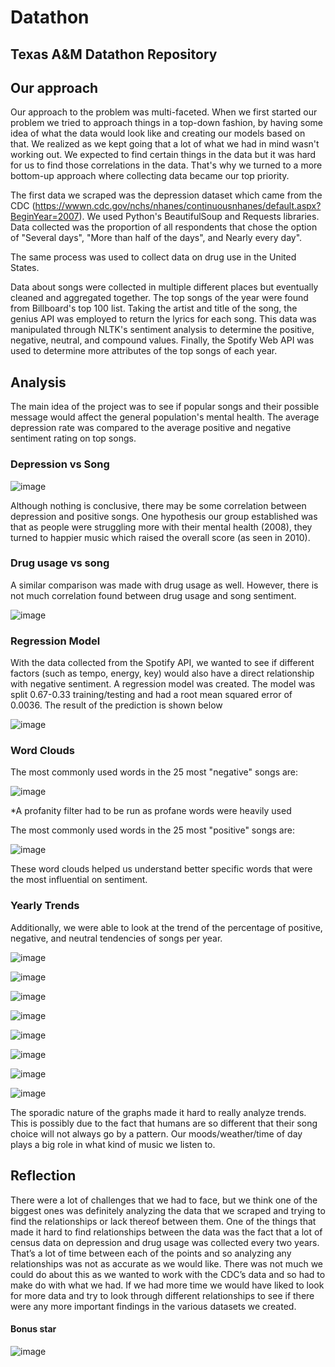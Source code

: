 # Datathon
## Texas A&amp;M Datathon Repository


## Our approach
Our approach to the problem was multi-faceted. When we first started our problem we tried to approach things in a top-down fashion, by having some idea of what the data would look like and creating our models based on that. We realized as we kept going that a lot of what we had in mind wasn't working out. We expected to find certain things in the data but it was hard for us to find those correlations in the data. That's why we turned to a more bottom-up approach where collecting data became our top priority.

The first data we scraped was the depression dataset which came from the CDC (https://wwwn.cdc.gov/nchs/nhanes/continuousnhanes/default.aspx?BeginYear=2007). We used Python's BeautifulSoup and Requests libraries. Data collected was the proportion of all respondents that chose the option of "Several days", "More than half of the days", and Nearly every day". 

The same process was used to collect data on drug use in the United States. 

Data about songs were collected in multiple different places but eventually cleaned and aggregated together. The top songs of the year were found from Billboard's top 100 list. Taking the artist and title of the song, the genius API was employed to return the lyrics for each song. This data was manipulated through NLTK's sentiment analysis to determine the positive, negative, neutral, and compound values. Finally, the Spotify Web API was used to determine more attributes of the top songs of each year. 


## Analysis
The main idea of the project was to see if popular songs and their possible message would affect the general population's mental health. The average depression rate was compared to the average positive and negative sentiment rating on top songs.

### Depression vs Song

![image](https://user-images.githubusercontent.com/72060730/137621202-66802374-b25f-4cb5-bf79-73cc67ec8ed0.png)

Although nothing is conclusive, there may be some correlation between depression and positive songs. One hypothesis our group established was that as people were struggling more with their mental health (2008), they turned to happier music which raised the overall score (as seen in 2010). 






### Drug usage vs song

A similar comparison was made with drug usage as well. However, there is not much correlation found between drug usage and song sentiment. 

![image](https://user-images.githubusercontent.com/72060730/137621126-f4fb3e47-a24e-4103-a145-af7d2585eafa.png)


### Regression Model

With the data collected from the Spotify API, we wanted to see if different factors (such as tempo, energy, key) would also have a direct relationship with negative sentiment. A regression model was created. The model was split 0.67-0.33 training/testing and had a root mean squared error of 0.0036. The result of the prediction is shown below

![image](https://user-images.githubusercontent.com/72060730/137621145-caa1177c-6bfb-499c-a4c6-10d11f3575e2.png)


### Word Clouds
The most commonly used words in the 25 most "negative" songs are:

![image](https://user-images.githubusercontent.com/72060730/137620645-2f4d5d47-69a2-4393-846d-d131b3229c68.png)

*A profanity filter had to be run as profane words were heavily used


The most commonly used words in the 25 most "positive" songs are:

![image](https://user-images.githubusercontent.com/72060730/137621983-522b5bfc-0d33-474d-8dcf-7395dd8b90d0.png)

These word clouds helped us understand better specific words that were the most influential on sentiment. 

### Yearly Trends
Additionally, we were able to look at the trend of the percentage of positive, negative, and neutral tendencies of songs per year.

![image](https://user-images.githubusercontent.com/72060730/137620684-f21e7832-9edf-418f-b4bb-26e41006f7b4.png)

![image](https://user-images.githubusercontent.com/72060730/137620690-7d447b37-8080-4c39-930f-a8df44fce3e7.png)

![image](https://user-images.githubusercontent.com/72060730/137620692-d98aa578-c3ab-4aec-b46d-598bbca29f84.png)

![image](https://user-images.githubusercontent.com/72060730/137620695-38e53ee8-2180-4e00-856f-76525fe3c884.png)

![image](https://user-images.githubusercontent.com/72060730/137620696-43fa7c4b-9f53-4cfb-aa0b-2a70fef1c2b5.png)

![image](https://user-images.githubusercontent.com/72060730/137620698-838060e9-8197-4375-a42f-a7953c0c2c39.png)

![image](https://user-images.githubusercontent.com/72060730/137620700-a77db526-6ca0-4ce4-8c3e-421dc02c345c.png)

![image](https://user-images.githubusercontent.com/72060730/137620701-7519db31-36b6-45e6-9e51-e93754a37d93.png)


The sporadic nature of the graphs made it hard to really analyze trends. This is possibly due to the fact that humans are so different that their song choice will not always go by a pattern. Our moods/weather/time of day plays a big role in what kind of music we listen to. 


## Reflection

There were a lot of challenges that we had to face, but we think one of the biggest ones was definitely analyzing the data that we scraped and trying to find the relationships or lack thereof between them. One of the things that made it hard to find relationships between the data was the fact that a lot of census data on depression and drug usage was collected every two years. That’s a lot of time between each of the points and so analyzing any relationships was not as accurate as we would like. There was not much we could do about this as we wanted to work with the CDC’s data and so had to make do with what we had. If we had more time we would have liked to look for more data and try to look through different relationships to see if there were any more important findings in the various datasets we created.


#### Bonus star


![image](https://user-images.githubusercontent.com/72060730/137617470-ec425abc-802d-406d-9688-de485173b69e.png)
